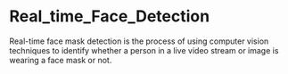# Real_time_Face_Detection
Real-time face mask detection is the process of using computer vision techniques to identify whether a person in a live video stream or image is wearing a face mask or not.
